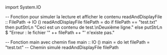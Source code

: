 import System.IO

-- Fonction pour simuler la lecture et afficher le contenu
readAndDisplayFile :: FilePath -> IO ()
readAndDisplayFile filePath = do
    if filePath == "test.txt"
        then putStrLn "Ceci est un contenu de test.\nDeuxième ligne."
        else putStrLn $ "Erreur : le fichier '" ++ filePath ++ "' n'existe pas."

-- Fonction main avec chemin fixe
main :: IO ()
main = do
    let filePath = "test.txt"  -- Chemin simulé
    readAndDisplayFile filePath
